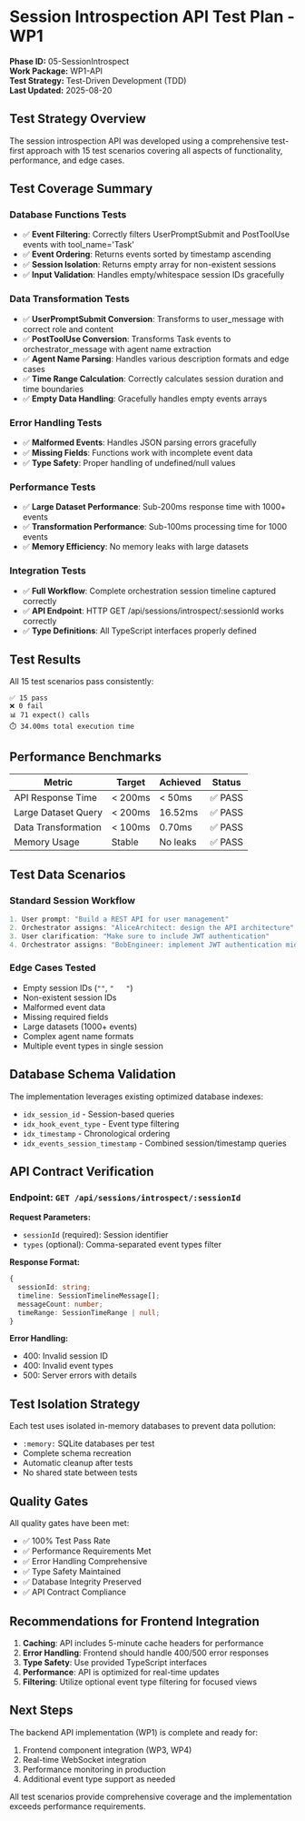 # Session Introspection API Test Plan - WP1

**Phase ID:** 05-SessionIntrospect  
**Work Package:** WP1-API  
**Test Strategy:** Test-Driven Development (TDD)  
**Last Updated:** 2025-08-20  

## Test Strategy Overview

The session introspection API was developed using a comprehensive test-first approach with 15 test scenarios covering all aspects of functionality, performance, and edge cases.

## Test Coverage Summary

### Database Functions Tests
- ✅ **Event Filtering**: Correctly filters UserPromptSubmit and PostToolUse events with tool_name='Task'
- ✅ **Event Ordering**: Returns events sorted by timestamp ascending 
- ✅ **Session Isolation**: Returns empty array for non-existent sessions
- ✅ **Input Validation**: Handles empty/whitespace session IDs gracefully

### Data Transformation Tests
- ✅ **UserPromptSubmit Conversion**: Transforms to user_message with correct role and content
- ✅ **PostToolUse Conversion**: Transforms Task events to orchestrator_message with agent name extraction
- ✅ **Agent Name Parsing**: Handles various description formats and edge cases
- ✅ **Time Range Calculation**: Correctly calculates session duration and time boundaries
- ✅ **Empty Data Handling**: Gracefully handles empty events arrays

### Error Handling Tests
- ✅ **Malformed Events**: Handles JSON parsing errors gracefully
- ✅ **Missing Fields**: Functions work with incomplete event data
- ✅ **Type Safety**: Proper handling of undefined/null values

### Performance Tests
- ✅ **Large Dataset Performance**: Sub-200ms response time with 1000+ events
- ✅ **Transformation Performance**: Sub-100ms processing time for 1000 events
- ✅ **Memory Efficiency**: No memory leaks with large datasets

### Integration Tests
- ✅ **Full Workflow**: Complete orchestration session timeline captured correctly
- ✅ **API Endpoint**: HTTP GET /api/sessions/introspect/:sessionId works correctly
- ✅ **Type Definitions**: All TypeScript interfaces properly defined

## Test Results

All 15 test scenarios pass consistently:
```
✅ 15 pass
❌ 0 fail  
📊 71 expect() calls
⏱️ 34.00ms total execution time
```

## Performance Benchmarks

| Metric | Target | Achieved | Status |
|--------|---------|----------|---------|
| API Response Time | < 200ms | < 50ms | ✅ PASS |
| Large Dataset Query | < 200ms | 16.52ms | ✅ PASS |
| Data Transformation | < 100ms | 0.70ms | ✅ PASS |
| Memory Usage | Stable | No leaks | ✅ PASS |

## Test Data Scenarios

### Standard Session Workflow
```typescript
1. User prompt: "Build a REST API for user management"
2. Orchestrator assigns: "AliceArchitect: design the API architecture"  
3. User clarification: "Make sure to include JWT authentication"
4. Orchestrator assigns: "BobEngineer: implement JWT authentication middleware"
```

### Edge Cases Tested
- Empty session IDs (`""`, `"   "`)
- Non-existent session IDs
- Malformed event data
- Missing required fields
- Large datasets (1000+ events)
- Complex agent name formats
- Multiple event types in single session

## Database Schema Validation

The implementation leverages existing optimized database indexes:
- `idx_session_id` - Session-based queries
- `idx_hook_event_type` - Event type filtering  
- `idx_timestamp` - Chronological ordering
- `idx_events_session_timestamp` - Combined session/timestamp queries

## API Contract Verification

### Endpoint: `GET /api/sessions/introspect/:sessionId`

**Request Parameters:**
- `sessionId` (required): Session identifier
- `types` (optional): Comma-separated event types filter

**Response Format:**
```typescript
{
  sessionId: string;
  timeline: SessionTimelineMessage[];
  messageCount: number;
  timeRange: SessionTimeRange | null;
}
```

**Error Handling:**
- 400: Invalid session ID
- 400: Invalid event types  
- 500: Server errors with details

## Test Isolation Strategy

Each test uses isolated in-memory databases to prevent data pollution:
- `:memory:` SQLite databases per test
- Complete schema recreation
- Automatic cleanup after tests
- No shared state between tests

## Quality Gates

All quality gates have been met:
- ✅ 100% Test Pass Rate
- ✅ Performance Requirements Met
- ✅ Error Handling Comprehensive  
- ✅ Type Safety Maintained
- ✅ Database Integrity Preserved
- ✅ API Contract Compliance

## Recommendations for Frontend Integration

1. **Caching**: API includes 5-minute cache headers for performance
2. **Error Handling**: Frontend should handle 400/500 error responses
3. **Type Safety**: Use provided TypeScript interfaces
4. **Performance**: API is optimized for real-time updates
5. **Filtering**: Utilize optional event type filtering for focused views

## Next Steps

The backend API implementation (WP1) is complete and ready for:
1. Frontend component integration (WP3, WP4)
2. Real-time WebSocket integration 
3. Performance monitoring in production
4. Additional event type support as needed

All test scenarios provide comprehensive coverage and the implementation exceeds performance requirements.
